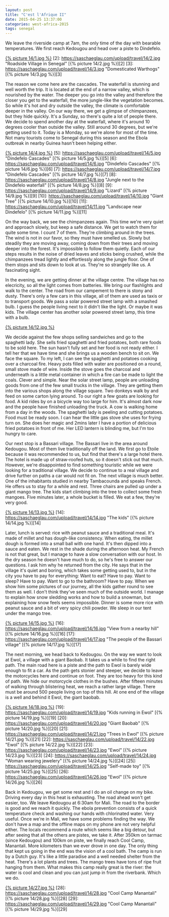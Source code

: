 ```yaml
---
layout: post
title: "C'est l'Afrique II"
date: 2015-04-25 13:37:00
categories: west-africa-2015
tags: senegal
---
```

We leave the riverside camp at 7am, the only time of the day with bearable temperatures.
We first reach Kedougou and head over a piste to Dindefelo.

[1]: https://saschaeglau.com/upload/travel/14/1.jpg "Roadside Village in Senegal"
[{% picture 14/1.jpg %}][1]
[2]: https://saschaeglau.com/upload/travel/14/2.jpg "Roadside Village in Senegal"
[{% picture 14/2.jpg %}][2]
[3]: https://saschaeglau.com/upload/travel/14/3.jpg "Domesticated Warthogs"
[{% picture 14/3.jpg %}][3]

The reason we come here are the cascades.
The waterfall is stunning and well worth the trip.
It is located at the end of a narrow valley, which is nourished by the water.
The deeper you go into the valley and therefore the closer you get to the waterfall, the more jungle-like the vegetation becomes.
So while it's hot and dry outside the valley, the climate is comfortable deeper in the valley.
On our way there, we get a glimpse of chimpanzees, but they hide quickly.
It's a Sunday, so there's quite a lot of people there.
We decide to spend another day at the waterfall, where it's around 10 degrees cooler than outside the valley.
Still around 30 degrees, but we're getting used to it.
Today is a Monday, so we're alone for most of the time.
Not many tourists come to Senegal during this season and the Ebola outbreak in nearby Guinea hasn't been helping either.

[4]: https://saschaeglau.com/upload/travel/14/4.jpg "Dindefelo Cascades"
[{% picture 14/4.jpg %}][4]
[5]: https://saschaeglau.com/upload/travel/14/5.jpg "Dindefelo Cascades"
[{% picture 14/5.jpg %}][5]
[6]: https://saschaeglau.com/upload/travel/14/6.jpg "Dindefelo Cascades"
[{% picture 14/6.jpg %}][6]
[7]: https://saschaeglau.com/upload/travel/14/7.jpg "Dindefelo Cascades"
[{% picture 14/7.jpg %}][7]
[8]: https://saschaeglau.com/upload/travel/14/8.jpg "Jungle next to the Dindefelo waterfall"
[{% picture 14/8.jpg %}][8]
[9]: https://saschaeglau.com/upload/travel/14/9.jpg "Lizard"
[{% picture 14/9.jpg %}][9]
[10]: https://saschaeglau.com/upload/travel/14/10.jpg "Giant Tree"
[{% picture 14/10.jpg %}][10]
[11]: https://saschaeglau.com/upload/travel/14/11.jpg "Landscape near Dindefelo"
[{% picture 14/11.jpg %}][11]

On the way back, we see the chimpanzees again.
This time we're very quiet and approach slowly, but keep a safe distance.
We get to watch them for quite some time.
I count 7 of them.
They're climbing around in the trees.
The wind is not in our favor, so they must have smelled us.
Slowly but steadily they are moving away, coming down from their trees and moving deeper into the forest.
It's impossible to follow them quietly.
Each of our steps results in the noise of dried leaves and sticks being crushed, while the chimpanzees tread lightly and effortlessly along the jungle floor.
One of them stops and sits down to look at us.
They're so strangely like us.
A fascinating sight.

In the evening, we are getting dinner at the village centre.
The village has no elecricity, so all the light comes from batteries.
We bring our flashlights and walk to the center.
The road from our campement to there is stony and dusty.
There's only a few cars in this village, all of them are used as taxis or to transport goods.
We pass a solar powered street lamp with a smashed bulb.
I guess the people living next to it didn't like the light.
Or maybe it was kids.
The village center has another solar powered street lamp, this time with a bulb.

[12]: https://saschaeglau.com/upload/travel/14/12.jpg "Village Center in Dindefelo"
[{% picture 14/12.jpg %}][12]

We decide against the few shops selling sandwiches and go to the spaghetti lady.
She sells fried spaghetti and fried potatoes, both rare foods to be sold here.
The sun hasn't fully set and her food is not ready either.
I tell her that we have time and she brings us a wooden bench to sit on.
We face the square.
To my left, I can see the spaghetti and potatoes cooking over a charcoal fire.
Heavy pots filled with water are positioned on a round, small stove made of wire.
Inside the stove goes the charcoal and underneath is a little metal container in which a fire can be made to light the coals.
Clever and simple.
Near the solar street lamp, people are unloading goods from one of the few small trucks in the village.
They are getting them into the various shops along the village square.
Two donkeys walk by and feed on some carton lying around.
To our right a few goats are looking for food.
A kid rides by on a bicycle way too large for him.
It's almost dark now and the people have finished unloading the truck.
A cow is walking home from a day in the woods.
The spaghetti lady is peeling and cutting potatoes.
Food must be ready soon.
I can hear the little gas stove she uses for frying turn on.
She does her magic and 2mins later I have a portion of delicious fried potatoes in front of me.
Her LED lantern is blinding me, but I'm too hungry to care.

Our next stop is a Bassari village.
The Bassari live in the area around Kedougou.
Most of them live traditionally off the land.
We first go to Etoile because it was recommended to us, but find that there's a large hotel there.
The hotel is made up of straw-roofed huts, so it doesn't stick out that much.
However, we're disappointed to find something touristic while we were looking for a traditional village.
We decide to continue to a real village and drive further on paths a car would not fit on.
The next village is much better.
One of the inhabitants studied in nearby Tambacounda and speaks French.
He offers us to stay for a while and rest.
Three chairs are pulled up under a giant mango tree.
The kids start climbing into the tree to collect some fresh mangoes.
Five minutes later, a whole bucket is filled.
We eat a few, they're very good.

[13]: https://saschaeglau.com/upload/travel/14/13.jpg "Sitting under the mango tree"
[{% picture 14/13.jpg %}][13]
[14]: https://saschaeglau.com/upload/travel/14/14.jpg "The kids"
[{% picture 14/14.jpg %}][14]

Later, lunch is served: rice with peanut sauce and a traditional meal.
It's made of millet and has dough-like consistency.
When eating, the millet dough is formed into a small ball with one hand.
It's then dipped into a sauce and eaten.
We rest in the shade during the afternoon heat.
My French is not that great, but I manage to have a slow conversation with our host.
In the dry season he doesn't have much to do, so he's free to answer our questions.
I ask him why he returned from the city.
He says that in the village it's quiet and boring, which takes some getting used to, but in the city you have to pay for everything:
Want to eat? Have to pay. Want to sleep? Have to pay. Want to go to the bathroom? Have to pay.
When we show him some pictures of our journey, all the kids gather round to see them as well.
I don't think they've seen much of the outside world.
I manage to explain how snow sledding works and how to build a snowman, but explaining how snow feels seems impossible.
Dinner is some more rice with peanut sauce and a bit of very spicy chili powder.
We sleep in our tent under the mango tree.

[15]: https://saschaeglau.com/upload/travel/14/15.jpg "Chameleon"
[{% picture 14/15.jpg %}][15]
[16]: https://saschaeglau.com/upload/travel/14/16.jpg "View from a nearby hill"
[{% picture 14/16.jpg %}][16]
[17]: https://saschaeglau.com/upload/travel/14/17.jpg "The people of the Bassari village"
[{% picture 14/17.jpg %}][17]

The next morning, we head back to Kedougou.
On the way we want to look at Ewol, a village with a giant Baobab.
It takes us a while to find the right path.
The main road here is a piste and the path to Ewol is barely wide enough to fit a car.
As the path gets stonier and steeper, we decide to leave the motorcycles here and continue on foot.
They are too heavy for this kind of path.
We hide our motorcycle clothes in the bushes.
After fifteen minutes of walking through blistering heat, we reach a rather large village.
There must be around 500 people living on top of this hill.
At one end of the village is a well and behind it Ewol, the giant baobab.

[18]: https://saschaeglau.com/upload/travel/14/18.jpg "Village near Ewol"
[{% picture 14/18.jpg %}][18]
[19]: https://saschaeglau.com/upload/travel/14/19.jpg "Kids running in Ewol"
[{% picture 14/19.jpg %}][19]
[20]: https://saschaeglau.com/upload/travel/14/20.jpg "Giant Baobab"
[{% picture 14/20.jpg %}][20]
[21]: https://saschaeglau.com/upload/travel/14/21.jpg "Trees in Ewol"
[{% picture 14/21.jpg %}][21]
[22]: https://saschaeglau.com/upload/travel/14/22.jpg "Ewol"
[{% picture 14/22.jpg %}][22]
[23]: https://saschaeglau.com/upload/travel/14/23.jpg "Ewol"
[{% picture 14/23.jpg %}][23]
[24]: https://saschaeglau.com/upload/travel/14/24.jpg "Woman wearing jewelery"
[{% picture 14/24.jpg %}][24]
[25]: https://saschaeglau.com/upload/travel/14/25.jpg "Self-made toy"
[{% picture 14/25.jpg %}][25]
[26]: https://saschaeglau.com/upload/travel/14/26.jpg "Ewol"
[{% picture 14/26.jpg %}][26]

Back in Kedougou, we get some rest and I do an oil change on my bike.
Driving every day in this heat is exhausting.
The road ahead won't get easier, too.
We leave Kedougou at 6:30am for Mali.
The road to the border is good and we reach it quickly.
The ebola prevention consists of a quick temperature check and washing our hands with chlorinated water.
Very useful.
Once we're in Mali, we have some problems finding the way.
We don't have a map and the offline maps on my phone are not very helpful either.
The locals recommend a route which seems like a big detour, but after seeing that all the others are pistes, we take it.
After 350km on tarmac (since Kedougou) and 100km on piste, we finally reach Cool Camp, Manantali.
More kilometers than we ever drove in one day.
The only thing that kept us going in the end was the vision of a cool bath.
The camp is run by a Dutch guy.
It's like a little paradise and a well needed shelter from the heat.
There's a lot plants and trees.
The mango trees have tons of ripe fruit hanging from them.
What makes this camp really great is the river: the water is cool and clean and you can just jump in from the riverbank.
Which we do.

[27]: https://saschaeglau.com/upload/travel/14/27.jpg "Cool Camp Manantali"
[{% picture 14/27.jpg %}][27]
[28]: https://saschaeglau.com/upload/travel/14/28.jpg "Cool Camp Manantali"
[{% picture 14/28.jpg %}][28]
[29]: https://saschaeglau.com/upload/travel/14/29.jpg "Cool Camp Manantali"
[{% picture 14/29.jpg %}][29]
